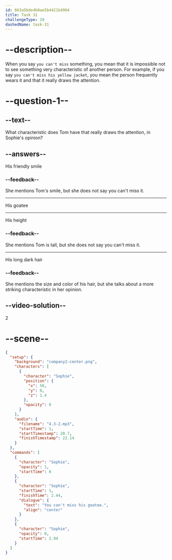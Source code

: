 ```yaml
---
id: 663a5bde4b0ae5b4421b4964
title: Task 31
challengeType: 19
dashedName: task-31
---
```


<!-- (Audio) Sophie: You can't miss his goatee. -->

# --description--

When you say `you can't miss` something, you mean that it is impossible not to see something very characteristic of another person. For example, if you say `you can't miss his yellow jacket`, you mean the person frequently wears it and that it really draws the attention.

# --question-1--

## --text--

What characteristic does Tom have that really draws the attention, in Sophie's opinion?

## --answers--

His friendly smile

### --feedback--

She mentions Tom's smile, but she does not say you can't miss it.

---

His goatee

---

His height

### --feedback--

She mentions Tom is tall, but she does not say you can't miss it.

---

His long dark hair

### --feedback--

She mentions the size and color of his hair, but she talks about a more striking characteristic in her opinion.

## --video-solution--

2

# --scene--

```json
{
  "setup": {
    "background": "company2-center.png",
    "characters": [
      {
        "character": "Sophie",
        "position": {
          "x": 50,
          "y": 0,
          "z": 1.4
        },
        "opacity": 0
      }
    ],
    "audio": {
      "filename": "4.3-2.mp3",
      "startTime": 1,
      "startTimestamp": 20.7,
      "finishTimestamp": 22.14
    }
  },
  "commands": [
    {
      "character": "Sophie",
      "opacity": 1,
      "startTime": 0
    },
    {
      "character": "Sophie",
      "startTime": 1,
      "finishTime": 2.44,
      "dialogue": {
        "text": "You can't miss his goatee.",
        "align": "center"
      }
    },
    {
      "character": "Sophie",
      "opacity": 0,
      "startTime": 2.94
    }
  ]
}
```
